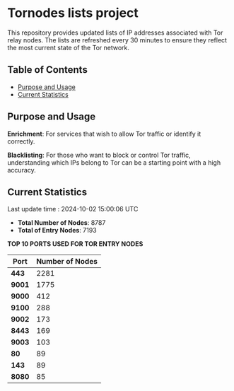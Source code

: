 # Tornodes lists project

This repository provides updated lists of IP addresses associated with Tor relay nodes. The lists are refreshed every 30 minutes to ensure they reflect the most current state of the Tor network.

## Table of Contents

- [Purpose and Usage](#purpose-and-usage)
- [Current Statistics](#current-statistics)


## Purpose and Usage

**Enrichment**: For services that wish to allow Tor traffic or identify it correctly.

**Blacklisting**: For those who want to block or control Tor traffic, understanding which IPs belong to Tor can be a starting point with a high accuracy.

## Current Statistics

Last update time : 2024-10-02 15:00:06 UTC

- **Total Number of Nodes**: 8787
- **Total of Entry Nodes**: 7193

**TOP 10 PORTS USED FOR TOR ENTRY NODES**

| **Port** | **Number of Nodes** |
|------|-----------------|
| **443**   | 2281  |
| **9001**   | 1775  |
| **9000**   | 412  |
| **9100**   | 288  |
| **9002**   | 173  |
| **8443**   | 169  |
| **9003**   | 103  |
| **80**   | 89  |
| **143**   | 89  |
| **8080**   | 85  |

